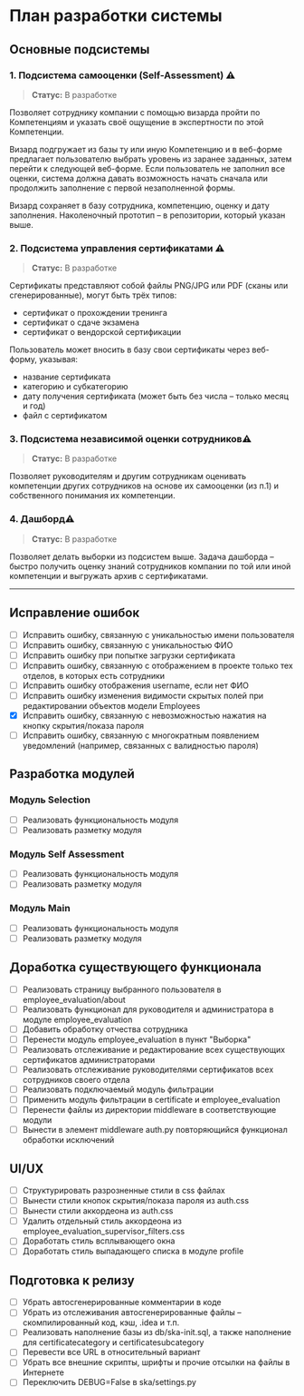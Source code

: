 # План разработки системы

## Основные подсистемы

### 1. Подсистема самооценки (Self-Assessment) ⚠️
> **Статус:** В разработке

Позволяет сотруднику компании с помощью визарда пройти по Компетенциям и указать своё ощущение в экспертности по этой Компетенции. 

Визард подгружает из базы ту или иную Компетенцию и в веб-форме предлагает пользователю выбрать уровень из заранее заданных, затем перейти к следующей веб-форме. Если пользователь не заполнил все оценки, система должна давать возможность начать сначала или продолжить заполнение с первой незаполненной формы. 

Визард сохраняет в базу сотрудника, компетенцию, оценку и дату заполнения. Наколеночный прототип – в репозитории, который указан выше.

### 2. Подсистема управления сертификатами ⚠️
> **Статус:** В разработке

Сертификаты представляют собой файлы PNG/JPG или PDF (сканы или сгенерированные), могут быть трёх типов:
- сертификат о прохождении тренинга
- сертификат о сдаче экзамена
- сертификат о вендорской сертификации

Пользователь может вносить в базу свои сертификаты через веб-форму, указывая:
- название сертификата
- категорию и субкатегорию
- дату получения сертификата (может быть без числа – только месяц и год)
- файл с сертификатом

### 3. Подсистема независимой оценки сотрудников⚠️
> **Статус:** В разработке

Позволяет руководителям и другим сотрудникам оценивать компетенции других сотрудников на основе их самооценки (из п.1) и собственного понимания их компетенции.

### 4. Дашборд⚠️
> **Статус:** В разработке

Позволяет делать выборки из подсистем выше. Задача дашборда – быстро получить оценку знаний сотрудников компании по той или иной компетенции и выгружать архив с сертификатами.

---

## Исправление ошибок
- [ ] Исправить ошибку, связанную с уникальностью имени пользователя
- [ ] Исправить ошибку, связанную с уникальностью ФИО
- [ ] Исправить ошибку при попытке загрузки сертификата
- [ ] Исправить ошибку, связанную с отображением в проекте только тех отделов, в которых есть сотрудники
- [ ] Исправить ошибку отображения username, если нет ФИО
- [ ] Исправить ошибку изменения видимости скрытых полей при редактировании объектов модели Employees
- [x] Исправить ошибку, связанную с невозможностью нажатия на кнопку скрытия/показа пароля
- [ ] Исправить ошибку, связанную с многократным появлением уведомлений (например, связанных с валидностью пароля)

## Разработка модулей

### Модуль Selection
- [ ] Реализовать функциональность модуля
- [ ] Реализовать разметку модуля

### Модуль Self Assessment
- [ ] Реализовать функциональность модуля
- [ ] Реализовать разметку модуля

### Модуль Main
- [ ] Реализовать функциональность модуля
- [ ] Реализовать разметку модуля

## Доработка существующего функционала
- [ ] Реализовать страницу выбранного пользователя в employee_evaluation/about
- [ ] Реализовать функционал для руководителя и администратора в модуле employee_evaluation
- [ ] Добавить обработку отчества сотрудника
- [ ] Перенести модуль employee_evaluation в пункт "Выборка"
- [ ] Реализовать отслеживание и редактирование всех существующих сертификатов администраторами
- [ ] Реализовать отслеживание руководителями сертификатов всех сотрудников своего отдела
- [ ] Реализовать подключаемый модуль фильтрации
- [ ] Применить модуль фильтрации в certificate и employee_evaluation
- [ ] Перенести файлы из директории middleware в соответствующие модули
- [ ] Вынести в элемент middleware auth.py повторяющийся функционал обработки исключений

## UI/UX
- [ ] Структурировать разрозненные стили в css файлах
- [ ] Вынести стили кнопок скрытия/показа пароля из auth.css
- [ ] Вынести стили аккордеона из auth.css
- [ ] Удалить отдельный стиль аккордеона из employee_evaluation_supervisor_filters.css
- [ ] Доработать стиль всплывающего окна
- [ ] Доработать стиль выпадающего списка в модуле profile

## Подготовка к релизу
- [ ] Убрать автосгенерированные комментарии в коде
- [ ] Убрать из отслеживания автосгенерированные файлы – скомпилированный код, кэш, .idea и т.п.
- [ ] Реализовать наполнение базы из db/ska-init.sql, а также наполнение для certificatecategory и certificatesubcategory
- [ ] Перевести все URL в относительный вариант
- [ ] Убрать все внешние скрипты, шрифты и прочие отсылки на файлы в Интернете
- [ ] Переключить DEBUG=False в ska/settings.py
